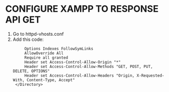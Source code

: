 # CONFIGURE XAMPP TO RESPONSE API GET
1. Go to httpd-vhosts.conf
2. Add this code:
   ``` <Directory "route/to/your/project/api">
        Options Indexes FollowSymLinks
        AllowOverride All
        Require all granted
        Header set Access-Control-Allow-Origin "*"
        Header set Access-Control-Allow-Methods "GET, POST, PUT, DELETE, OPTIONS"
        Header set Access-Control-Allow-Headers "Origin, X-Requested-With, Content-Type, Accept"
    </Directory>
```